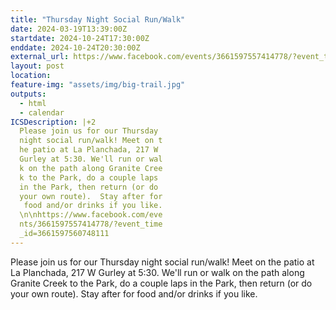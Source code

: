```yaml
---
title: "Thursday Night Social Run/Walk"
date: 2024-03-19T13:39:00Z
startdate: 2024-10-24T17:30:00Z
enddate: 2024-10-24T20:30:00Z
external_url: https://www.facebook.com/events/3661597557414778/?event_time_id=3661597560748111
layout: post
location: 
feature-img: "assets/img/big-trail.jpg"
outputs:
  - html
  - calendar
ICSDescription: |+2
  Please join us for our Thursday   night social run/walk! Meet on t  he patio at La Planchada, 217 W   Gurley at 5:30. We'll run or wal  k on the path along Granite Cree  k to the Park, do a couple laps   in the Park, then return (or do   your own route).  Stay after for   food and/or drinks if you like.  \n\nhttps://www.facebook.com/eve  nts/3661597557414778/?event_time  _id=3661597560748111
---
```


Please join us for our Thursday night social run/walk! Meet on the patio at La Planchada, 217 W Gurley at 5&#58;30. We'll run or walk on the path along Granite Creek to the Park, do a couple laps in the Park, then return (or do your own route).  Stay after for food and/or drinks if you like.<br>
  <br>
  
